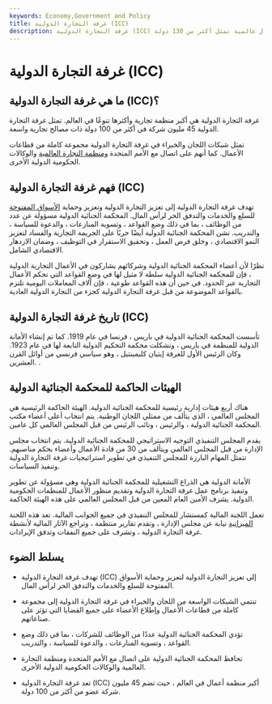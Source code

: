 ```yaml
---
keywords: Economy,Government and Policy
title: غرفة التجارة الدولية (ICC)
description: غرفة التجارة الدولية (ICC) هي أكبر منظمة أعمال عالمية تمثل أكثر من 130 دولة.
---
```


# غرفة التجارة الدولية (ICC)
## ما هي غرفة التجارة الدولية (ICC)؟

غرفة التجارة الدولية هي أكبر منظمة تجارية وأكثرها تنوعًا في العالم. تمثل غرفة التجارة الدولية 45 مليون شركة في أكثر من 100 دولة ذات مصالح تجارية واسعة.

تمثل شبكات اللجان والخبراء في غرفة التجارة الدولية مجموعة كاملة من قطاعات الأعمال. كما أنهم على اتصال مع الأمم المتحدة [ومنظمة التجارة العالمية](/wto) والوكالات الحكومية الدولية الأخرى.

## فهم غرفة التجارة الدولية (ICC)

تهدف غرفة التجارة الدولية إلى تعزيز التجارة الدولية وتعزيز وحماية [الأسواق المفتوحة](/open-market) للسلع والخدمات والتدفق الحر لرأس المال. المحكمة الجنائية الدولية مسؤولة عن عدد من الوظائف ، بما في ذلك وضع القواعد ، وتسوية المنازعات ، والدعوة للسياسة ، والتدريب. تشن المحكمة الجنائية الدولية أيضًا حربًا على الجريمة التجارية والفساد لتعزيز النمو الاقتصادي ، وخلق فرص العمل ، وتحقيق الاستقرار في التوظيف ، وضمان الازدهار الاقتصادي الشامل.

نظرًا لأن أعضاء المحكمة الجنائية الدولية وشركائهم يشاركون في الأعمال التجارية الدولية ، فإن للمحكمة الجنائية الدولية سلطة لا مثيل لها في وضع القواعد التي تحكم الأعمال التجارية عبر الحدود. في حين أن هذه القواعد طوعية ، فإن آلاف المعاملات اليومية تلتزم بالقواعد الموضوعة من قبل غرفة التجارة الدولية كجزء من التجارة الدولية العادية.

## تاريخ غرفة التجارة الدولية (ICC)

تأسست المحكمة الجنائية الدولية في باريس ، فرنسا في عام 1919. كما تم إنشاء الأمانة الدولية للمنظمة في باريس ، وتشكلت محكمة التحكيم الدولية التابعة لها في عام 1923. وكان الرئيس الأول للغرفة إيتيان كليمينتيل ، وهو سياسي فرنسي من أوائل القرن العشرين. .

## الهيئات الحاكمة للمحكمة الجنائية الدولية

هناك أربع هيئات إدارية رئيسية للمحكمة الجنائية الدولية. الهيئة الحاكمة الرئيسية هي المجلس العالمي ، الذي يتألف من ممثلي اللجان الوطنية. يتم انتخاب أعلى أعضاء مكتب المحكمة الجنائية الدولية ، والرئيس ، ونائب الرئيس من قبل المجلس العالمي كل عامين.

يقدم المجلس التنفيذي التوجيه الاستراتيجي للمحكمة الجنائية الدولية. يتم انتخاب مجلس الإدارة من قبل المجلس العالمي ويتألف من 30 من قادة الأعمال وأعضاء بحكم مناصبهم. تتمثل المهام البارزة للمجلس التنفيذي في تطوير استراتيجيات غرفة التجارة الدولية وتنفيذ السياسات.

الأمانة الدولية هي الذراع التشغيلية للمحكمة الجنائية الدولية وهي مسؤولة عن تطوير وتنفيذ برنامج عمل غرفة التجارة الدولية وتقديم منظور الأعمال للمنظمات الحكومية الدولية. يشرف الأمين العام المعين من قبل المجلس العالمي على هذه الهيئة الحاكمة.

تعمل اللجنة المالية كمستشار للمجلس التنفيذي في جميع الجوانب المالية. تعد هذه اللجنة [الميزانية](/budget) نيابة عن مجلس الإدارة ، وتقدم تقارير منتظمة ، وتراجع الآثار المالية لأنشطة غرفة التجارة الدولية ، وتشرف على جميع النفقات وتدفق الإيرادات.

## يسلط الضوء

- تهدف غرفة التجارة الدولية (ICC) إلى تعزيز التجارة الدولية لتعزيز وحماية الأسواق المفتوحة للسلع والخدمات والتدفق الحر لرأس المال.

- تنتمي الشبكات الواسعة من اللجان والخبراء في غرفة التجارة الدولية إلى مجموعة كاملة من قطاعات الأعمال وإطلاع الأعضاء على جميع القضايا التي تؤثر على صناعاتهم.

- تؤدي المحكمة الجنائية الدولية عددًا من الوظائف للشركات ، بما في ذلك وضع القواعد ، وتسوية المنازعات ، والدعوة للسياسة ، والتدريب.

- تحافظ المحكمة الجنائية الدولية على اتصال مع الأمم المتحدة ومنظمة التجارة العالمية والوكالات الحكومية الدولية الأخرى.

- تعد غرفة التجارة الدولية (ICC) أكبر منظمة أعمال في العالم ، حيث تضم 45 مليون شركة عضو من أكثر من 100 دولة.

